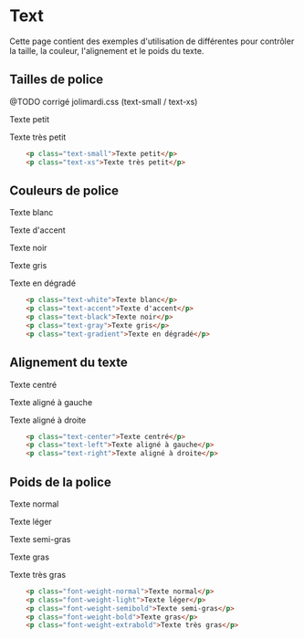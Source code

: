 # Text

Cette page contient des exemples d'utilisation de différentes pour contrôler la taille, la couleur, l'alignement et le poids du texte.

## Tailles de police

@TODO corrigé jolimardi.css (text-small / text-xs)

<div className="html-preview">
    <p className="text-small">Texte petit</p>
    <p className="text-xs">Texte très petit</p>
</div>

```html title="HTML"
    <p class="text-small">Texte petit</p>
    <p class="text-xs">Texte très petit</p>
```

## Couleurs de police

<div className="html-preview">
    <p className="text-white"  style={{ background: "gray", width: "fit-content" }}>Texte blanc</p>
    <p className="text-accent">Texte d'accent</p>
    <p className="text-black">Texte noir</p>
    <p className="text-gray">Texte gris</p>
    <p className="text-gradient">Texte en dégradé</p>
</div>

```html title="HTML"
    <p class="text-white">Texte blanc</p>
    <p class="text-accent">Texte d'accent</p>
    <p class="text-black">Texte noir</p>
    <p class="text-gray">Texte gris</p>
    <p class="text-gradient">Texte en dégradé</p>
```

## Alignement du texte

<div className="html-preview">
    <p className="text-center flex-border">Texte centré</p>
    <p className="text-left flex-border">Texte aligné à gauche</p>
    <p className="text-right flex-border">Texte aligné à droite</p>
</div>

```html title="HTML"
    <p class="text-center">Texte centré</p>
    <p class="text-left">Texte aligné à gauche</p>
    <p class="text-right">Texte aligné à droite</p>
```

## Poids de la police

<div className="html-preview">
    <p className="font-weight-normal">Texte normal</p>
    <p className="font-weight-light">Texte léger</p>
    <p className="font-weight-semibold">Texte semi-gras</p>
    <p className="font-weight-bold">Texte gras</p>
    <p className="font-weight-extrabold">Texte très gras</p>
</div>

```html title="HTML"
    <p class="font-weight-normal">Texte normal</p>
    <p class="font-weight-light">Texte léger</p>
    <p class="font-weight-semibold">Texte semi-gras</p>
    <p class="font-weight-bold">Texte gras</p>
    <p class="font-weight-extrabold">Texte très gras</p>
```

